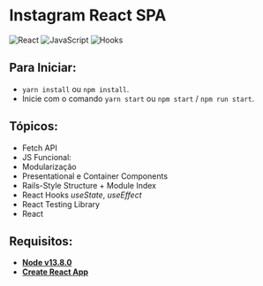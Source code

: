 # Instagram React SPA

![React](https://img.shields.io/badge/-React-blue) ![JavaScript](https://img.shields.io/badge/-JavaScript-yellow) ![Hooks](https://img.shields.io/badge/-Hooks-violet)

## Para Iniciar:

- `yarn install` ou `npm install`.
- Inicie com o comando `yarn start` ou `npm start` / `npm run start`.

## Tópicos:

- Fetch API
- JS Funcional:
- Modularização
- Presentational e Container Components
- Rails-Style Structure + Module Index
- React Hooks _useState_, _useEffect_
- React Testing Library
- React

## Requisitos:

- **[Node v13.8.0](https://nodejs.org/en/)**
- **[Create React App](https://github.com/facebook/create-react-app)**
